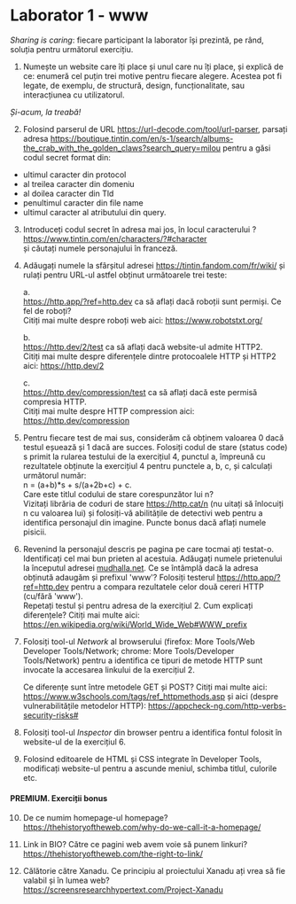 # Laborator 1 - www

*Sharing is caring*: fiecare participant la laborator își prezintă, pe rând, soluția pentru următorul exercițiu.  

1. Numește un website care îți place și unul care nu îți place, și explică de ce: enumeră cel puțin trei motive pentru fiecare alegere. Acestea pot fi legate, de exemplu, de structură, design, funcționalitate, sau interacțiunea cu utilizatorul.

*Și-acum, la treabă!*  

2. Folosind parserul de URL https://url-decode.com/tool/url-parser, parsați adresa 
https://boutique.tintin.com/en/s-1/search/albums-the_crab_with_the_golden_claws?search_query=milou
pentru a găsi codul secret format din:
- ultimul caracter din protocol 
- al treilea caracter din domeniu
- al doilea caracter din Tld
- penultimul caracter din file name
- ultimul caracter al atributului din query.

3. Introduceți codul secret în adresa mai jos, în locul caracterului ?   
  https://www.tintin.com/en/characters/?#character  
  și căutați numele personajului în franceză. 

4. Adăugați numele la sfârșitul adresei https://tintin.fandom.com/fr/wiki/ 
și rulați pentru URL-ul astfel obținut următoarele trei teste:  

   a.  
https://http.app/?ref=http.dev ca să aflați dacă roboții sunt permiși. Ce fel de roboți?  
Citiți mai multe despre roboți web aici: https://www.robotstxt.org/  

   b.  
https://http.dev/2/test ca să aflați dacă website-ul admite HTTP2.  
Citiți mai multe despre diferențele dintre protocoalele HTTP și HTTP2 aici: https://http.dev/2  

   c.  
https://http.dev/compression/test ca să aflați dacă este permisă compresia HTTP.  
Citiți mai multe despre HTTP compression aici: https://http.dev/compression  

5. Pentru fiecare test de mai sus, considerăm că obținem valoarea 0 dacă testul eșuează și 1 dacă are succes. Folosiți codul de stare (status code) s primit la rularea testului de la exercițiul 4, punctul a, împreună cu rezultatele obținute la exercițiul 4 pentru punctele a, b, c, și calculați următorul număr:  
n = (a+b)*s + s/(a+2b+c) + c.  
Care este titlul codului de stare corespunzător lui n?  
Vizitați librăria de coduri de stare https://http.cat/n (nu uitați să înlocuiți n cu valoarea lui) și folosiți-vă abilitățile de detectivi web pentru a identifica personajul din imagine. Puncte bonus dacă aflați numele pisicii.

6. Revenind la personajul descris pe pagina pe care tocmai ați testat-o. Identificați cel mai bun prieten al acestuia. Adăugați numele prietenului la începutul adresei [mudhalla.net](https://mudhalla.net). Ce se întâmplă dacă la adresa obținută adaugăm și prefixul 'www'? Folosiți testerul 
https://http.app/?ref=http.dev pentru a compara rezultatele celor două cereri HTTP (cu/fără 'www').  
Repetați testul și pentru adresa de la exercițiul 2. Cum explicați diferențele? Citiți mai multe aici: https://en.wikipedia.org/wiki/World_Wide_Web#WWW_prefix

7. Folosiți tool-ul *Network* al browserului (firefox: More Tools/Web Developer Tools/Network; chrome: More Tools/Developer Tools/Network) pentru a identifica ce tipuri de metode HTTP sunt invocate la accesarea linkului de la exercițiul 2. 

   Ce diferențe sunt între metodele GET și POST? Citiți mai multe aici: 
   https://www.w3schools.com/tags/ref_httpmethods.asp 
   și aici (despre vulnerabilitățile metodelor HTTP): 
   https://appcheck-ng.com/http-verbs-security-risks#

8. Folosiți tool-ul *Inspector* din browser pentru a identifica fontul folosit în website-ul de la exercițiul 6.   

9. Folosind editoarele de HTML și CSS integrate în Developer Tools, modificați website-ul pentru a ascunde meniul, schimba titlul, culorile etc.

#### PREMIUM. Exerciții bonus

10. De ce numim homepage-ul homepage?  
https://thehistoryoftheweb.com/why-do-we-call-it-a-homepage/  

11. Link in BIO? Către ce pagini web avem voie să punem linkuri?  
https://thehistoryoftheweb.com/the-right-to-link/ 

12. Călătorie către Xanadu. Ce principiu al proiectului Xanadu ați vrea să fie valabil și în lumea web?  
https://screensresearchhypertext.com/Project-Xanadu 